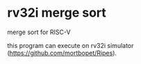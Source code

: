 # rv32i merge sort
merge sort for RISC-V

this program can execute on rv32i simulator (https://github.com/mortbopet/Ripes).
